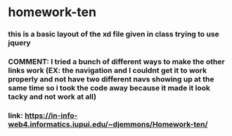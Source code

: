 # homework-ten

### this is a basic layout of the xd file given in class trying to use jquery
### COMMENT: I tried a bunch of different ways to make the other links work (EX: the navigation and I couldnt get it to work properly and not have two different navs showing up at the same time so i took the code away because it made it look tacky and not work at all)
### link:  https://in-info-web4.informatics.iupui.edu/~djemmons/Homework-ten/
